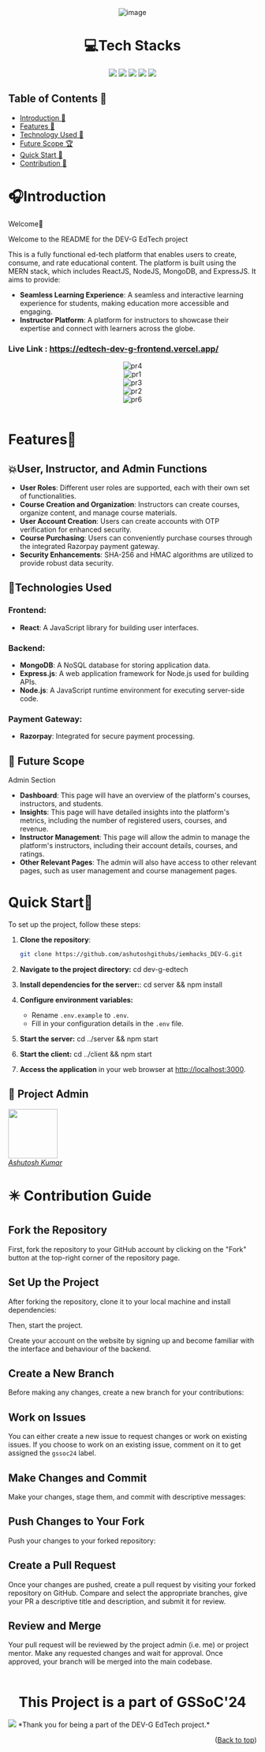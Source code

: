  <div align="center">
<img src="https://res.cloudinary.com/dy4lvqyuv/image/upload/v1690910300/Ashutosh/qf5xxhht592oo9m5k9hq.png" alt="image" border="0"/>


# 💻Tech Stacks
![](https://img.shields.io/badge/React.js-61DAFB?style=for-the-badge&logo=react.ja&color=blue)
![](https://img.shields.io/badge/Express.js-8A2BE2?style=for-the-badge&logo=express.js&color=black)
![](https://img.shields.io/badge/Node.js-8A2BE2?style=for-the-badge&logo=node.js&color=green)
![](https://img.shields.io/badge/MongoDB-8A2BE2?style=for-the-badge&logo=MongoDB&color=orange)
![](https://img.shields.io/badge/Tailwindcss-8A2BE2?style=for-the-badge&logo=Tailwind&color=yellow)

</div>

## Table of Contents 📒

- [Introduction 👋](#introduction)
- [Features 🌟](#features)
- [Technology Used 📡](#tech)
-  [Future Scope 🏆](#future)
- [Quick Start 🚀](#quickstart)
- [Contribution 📡](#contribution)

# 🎧Introduction <a name="introduction"></a>

Welcome👋

<p> 
 Welcome to the README for the DEV-G EdTech project

This is a fully functional ed-tech platform that enables users to create, consume, and rate educational content. The platform is built using the MERN stack, which includes ReactJS, NodeJS, MongoDB, and ExpressJS. It aims to provide:

- **Seamless Learning Experience**: A seamless and interactive learning experience for students, making education more accessible and engaging. 
- **Instructor Platform**: A platform for instructors to showcase their expertise and connect with learners across the globe.

### Live Link : https://edtech-dev-g-frontend.vercel.app/

</p>
<center><img src="https://i.ibb.co/vv7yddc/pr4.png" alt="pr4" border="0"></center>
<center><img src="https://i.ibb.co/p3yXD7W/pr1.png" alt="pr1" border="0"></center>
<center><img src="https://i.ibb.co/qkvZLJ9/pr3.png" alt="pr3" border="0"></center>
<center><img src="https://i.ibb.co/WBjr6NM/pr2.png" alt="pr2" border="0"></center>
<center><img src="https://i.ibb.co/54jmYhp/pr6.png" alt="pr6" border="0"></center>
<br/>

# Features🌟 <a name="features"></a>


## 💥User, Instructor, and Admin Functions

- **User Roles**: Different user roles are supported, each with their own set of functionalities.
- **Course Creation and Organization**: Instructors can create courses, organize content, and manage course materials.
- **User Account Creation**: Users can create accounts with OTP verification for enhanced security.
- **Course Purchasing**: Users can conveniently purchase courses through the integrated Razorpay payment gateway.
- **Security Enhancements**: SHA-256 and HMAC algorithms are utilized to provide robust data security.


## 📍Technologies Used <a name="tech"></a>

### Frontend:

- **React**: A JavaScript library for building user interfaces.
  
### Backend:

- **MongoDB**: A NoSQL database for storing application data.
- **Express.js**: A web application framework for Node.js used for building APIs.
- **Node.js**: A JavaScript runtime environment for executing server-side code.
  
### Payment Gateway:

- **Razorpay**: Integrated for secure payment processing.


## 🎯 Future Scope <a name="future"></a>

Admin Section

- **Dashboard**: This page will have an overview of the platform's courses, instructors, and students.
- **Insights**: This page will have detailed insights into the platform's metrics, including the number of registered users, courses, and revenue.
- **Instructor Management**: This page will allow the admin to manage the platform's instructors, including their account details, courses, and ratings.
- **Other Relevant Pages**: The admin will also have access to other relevant pages, such as user management and course management pages.



# Quick Start🚀 <a name="quickstart"></a>


To set up the project, follow these steps:

1. **Clone the repository**: 
   ```sh
   git clone https://github.com/ashutoshgithubs/iemhacks_DEV-G.git

2. **Navigate to the project directory:**
		cd dev-g-edtech

3. **Install dependencies for the server:**:
   cd server && npm install
4.  **Configure environment variables:**
    
    -   Rename `.env.example` to `.env`.
    -   Fill in your configuration details in the `.env` file.
 

5. **Start the server:** 
	cd ../server && npm start

5. **Start the client:** 
cd ../client && npm start

7.  **Access the application** in your web browser at [http://localhost:3000](http://localhost:3000/).




## 🤠 Project Admin 

<a href="https://github.com/ashutoshgithubs"><img src="https://res.cloudinary.com/anand-dev-12/image/upload/c_crop,w_700,h_700,ar_1:1,g_auto/v1714926145/uvafix3xrdxflzjfxehc.jpg" height="100px"/><br>
<i>Ashutosh Kumar</i>
</a>


# ✴️ Contribution Guide <a name="contribution"></a>

## Fork the Repository

First, fork the repository to your GitHub account by clicking on the "Fork" button at the top-right corner of the repository page.

## Set Up the Project

After forking the repository, clone it to your local machine and install dependencies:


Then, start the project.


Create your account on the website by signing up and become familiar with the interface and behaviour of the backend.

## Create a New Branch

Before making any changes, create a new branch for your contributions:


## Work on Issues

You can either create a new issue to request changes or work on existing issues. If you choose to work on an existing issue, comment on it to get assigned the `gssoc24` label.

## Make Changes and Commit

Make your changes, stage them, and commit with descriptive messages:


## Push Changes to Your Fork

Push your changes to your forked repository:


## Create a Pull Request

Once your changes are pushed, create a pull request by visiting your forked repository on GitHub. Compare and select the appropriate branches, give your PR a descriptive title and description, and submit it for review.

## Review and Merge

Your pull request will be reviewed by the project admin (i.e. me) or project mentor. Make any requested changes and wait for approval. Once approved, your branch will be merged into the main codebase.
  <br>
  <br>

  
# <center>This Project is a part of GSSoC'24</center>

<img src="https://imgur.com/wuiJXqr.png"/>
*Thank you for being a part of the DEV-G EdTech project.*

<p align="right">(<a href="#top">Back to top</a>)</p>
